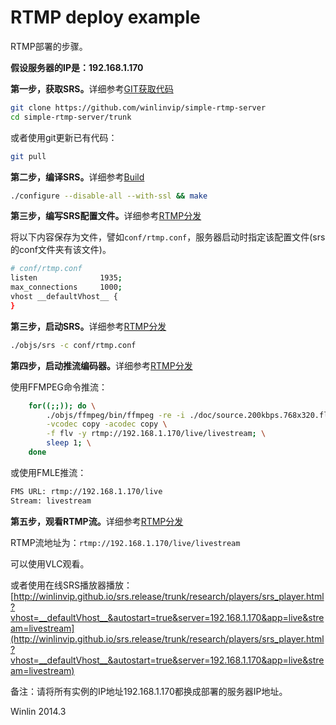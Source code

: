 # RTMP deploy example

RTMP部署的步骤。

<strong>假设服务器的IP是：192.168.1.170</strong>

<strong>第一步，获取SRS。</strong>详细参考[GIT获取代码](https://github.com/winlinvip/simple-rtmp-server/wiki/v1_EN_Git)

```bash
git clone https://github.com/winlinvip/simple-rtmp-server
cd simple-rtmp-server/trunk
```

或者使用git更新已有代码：

```bash
git pull
```

<strong>第二步，编译SRS。</strong>详细参考[Build](https://github.com/winlinvip/simple-rtmp-server/wiki/v1_EN_Build)

```bash
./configure --disable-all --with-ssl && make
```

<strong>第三步，编写SRS配置文件。</strong>详细参考[RTMP分发](https://github.com/winlinvip/simple-rtmp-server/wiki/v1_EN_DeliveryRTMP)

将以下内容保存为文件，譬如`conf/rtmp.conf`，服务器启动时指定该配置文件(srs的conf文件夹有该文件)。

```bash
# conf/rtmp.conf
listen              1935;
max_connections     1000;
vhost __defaultVhost__ {
}
```

<strong>第三步，启动SRS。</strong>详细参考[RTMP分发](https://github.com/winlinvip/simple-rtmp-server/wiki/v1_EN_DeliveryRTMP)

```bash
./objs/srs -c conf/rtmp.conf
```

<strong>第四步，启动推流编码器。</strong>详细参考[RTMP分发](https://github.com/winlinvip/simple-rtmp-server/wiki/v1_EN_DeliveryRTMP)

使用FFMPEG命令推流：

```bash
    for((;;)); do \
        ./objs/ffmpeg/bin/ffmpeg -re -i ./doc/source.200kbps.768x320.flv \
        -vcodec copy -acodec copy \
        -f flv -y rtmp://192.168.1.170/live/livestream; \
        sleep 1; \
    done
```

或使用FMLE推流：

```bash
FMS URL: rtmp://192.168.1.170/live
Stream: livestream
```

<strong>第五步，观看RTMP流。</strong>详细参考[RTMP分发](https://github.com/winlinvip/simple-rtmp-server/wiki/v1_EN_DeliveryRTMP)

RTMP流地址为：`rtmp://192.168.1.170/live/livestream`

可以使用VLC观看。

或者使用在线SRS播放器播放：[http://winlinvip.github.io/srs.release/trunk/research/players/srs_player.html?vhost=__defaultVhost__&autostart=true&server=192.168.1.170&app=live&stream=livestream](http://winlinvip.github.io/srs.release/trunk/research/players/srs_player.html?vhost=__defaultVhost__&autostart=true&server=192.168.1.170&app=live&stream=livestream)

备注：请将所有实例的IP地址192.168.1.170都换成部署的服务器IP地址。

Winlin 2014.3